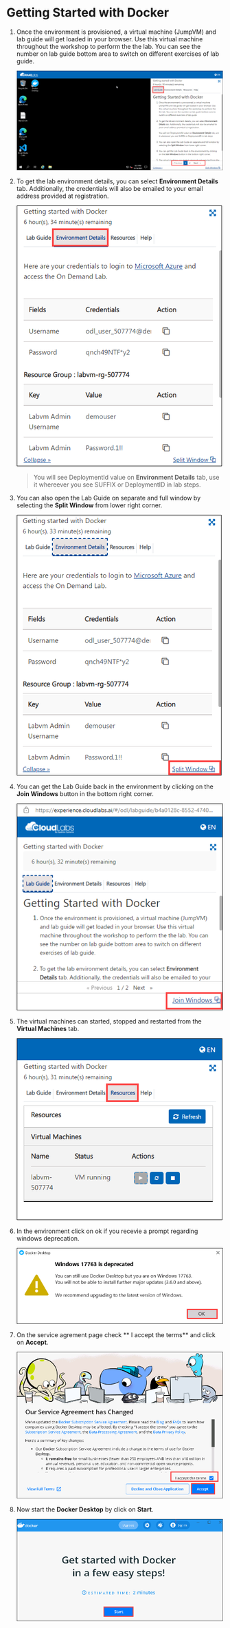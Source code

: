 
# Getting Started with Docker

1. Once the environment is provisioned, a virtual machine (JumpVM) and lab guide will get loaded in your browser. Use this virtual machine throughout the workshop to perform the the lab. You can see the number on lab guide bottom area to switch on different exercises of lab guide.

    ![](./images/ges1.png)

1. To get the lab environment details, you can select **Environment Details** tab. Additionally, the credentials will also be emailed to your email address provided at registration. 

    ![](./images/ges3.png)

    > You will see DeploymentId value on **Environment Details** tab, use it whereever you see SUFFIX or DeploymentID in lab steps.

1. You can also open the Lab Guide on separate and full window by selecting the **Split Window** from lower right corner. 

   ![](./images/ges2.png)

1. You can get the Lab Guide back in the environment by clicking on the **Join Windows** button in the bottom right corner.

   ![](./images/ges4.png)
   
1. The virtual machines can started, stopped and restarted from the **Virtual Machines** tab.

    ![](./images/ges5.png)
 
  
1. In the environment click on ok if you recevie a prompt regarding windows deprecation.

   ![](./images/ges6.png)

1. On the service agrement page check ** I accept the terms** and click on **Accept**.

   ![](./images/ges7.png)
   
1. Now start the **Docker Desktop** by click on **Start**.

   ![](./images/ges8.png)


